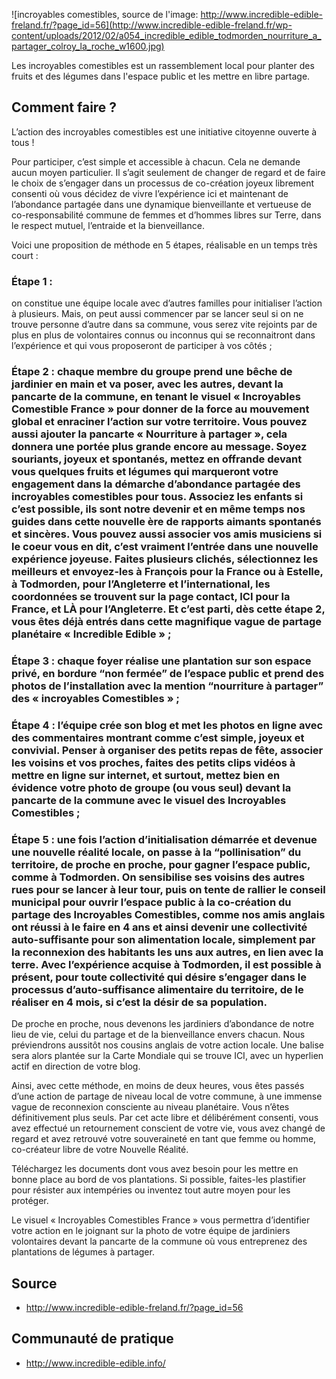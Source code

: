 ![incroyables comestibles, source de l'image: http://www.incredible-edible-freland.fr/?page_id=56](http://www.incredible-edible-freland.fr/wp-content/uploads/2012/02/a054_incredible_edible_todmorden_nourriture_a_partager_colroy_la_roche_w1600.jpg)


Les incroyables comestibles est un rassemblement local pour planter des fruits et des légumes dans l'espace public et les mettre en libre partage.

## Comment faire ?

L’action des incroyables comestibles est une initiative citoyenne ouverte à tous !

Pour participer, c’est simple et accessible à chacun. Cela ne demande aucun moyen particulier. Il s’agit seulement de changer de regard et de faire le choix de s’engager dans un processus de co-création joyeux librement consenti où vous décidez de vivre l’expérience ici et maintenant de l’abondance partagée dans une dynamique bienveillante et vertueuse de co-responsabilité commune de femmes et d’hommes libres sur Terre, dans le respect mutuel, l’entraide et la bienveillance.

Voici une proposition de méthode en 5 étapes, réalisable en un temps très court :

### Étape 1 : 

on constitue une équipe locale avec d’autres familles pour initialiser l’action à plusieurs. Mais, on peut aussi commencer par se lancer seul si on ne trouve personne d’autre dans sa commune, vous serez vite rejoints par de plus en plus de volontaires connus ou inconnus qui se reconnaitront dans l’expérience et qui vous proposeront de participer à vos côtés ;

### Étape 2 : chaque membre du groupe prend une bêche de jardinier en main et va poser, avec les autres, devant la pancarte de la commune, en tenant le visuel « Incroyables Comestible France » pour donner de la force au mouvement global et enraciner l’action sur votre territoire. Vous pouvez aussi ajouter la pancarte « Nourriture à partager », cela donnera une portée plus grande encore au message. Soyez souriants, joyeux et spontanés, mettez en offrande devant vous quelques fruits et légumes qui marqueront votre engagement dans la démarche d’abondance partagée des incroyables comestibles pour tous. Associez les enfants si c’est possible, ils sont notre devenir et en même temps nos guides dans cette nouvelle ère de rapports aimants spontanés et sincères. Vous pouvez aussi associer vos amis musiciens si le coeur vous en dit, c’est vraiment l’entrée dans une nouvelle expérience joyeuse. Faites plusieurs clichés, sélectionnez les meilleurs et envoyez-les à François pour la France ou à Estelle, à Todmorden, pour l’Angleterre et l’international, les coordonnées se trouvent sur la page contact, ICI pour la France, et LÀ pour l’Angleterre. Et c’est parti, dès cette étape 2, vous êtes déjà entrés dans cette magnifique vague de partage planétaire « Incredible Edible » ;

### Étape 3 : chaque foyer réalise une plantation sur son espace privé, en bordure “non fermée” de l’espace public et prend des photos de l’installation avec la mention “nourriture à partager” des « incroyables Comestibles » ;

### Étape 4 : l’équipe crée son blog et met les photos en ligne avec des commentaires montrant comme c’est simple, joyeux et convivial. Penser à organiser des petits repas de fête, associer les voisins et vos proches, faites des petits clips vidéos à mettre en ligne sur internet, et surtout, mettez bien en évidence votre photo de groupe (ou vous seul) devant la pancarte de la commune avec le visuel des Incroyables Comestibles  ;

### Étape 5 : une fois l’action d’initialisation démarrée et devenue une nouvelle réalité locale, on passe à la “pollinisation” du territoire, de proche en proche, pour gagner l’espace public, comme à Todmorden. On sensibilise ses voisins des autres rues pour se lancer à leur tour, puis on tente de rallier le conseil municipal pour ouvrir l’espace public à la co-création du partage des Incroyables Comestibles, comme nos amis anglais ont réussi à le faire en 4 ans et ainsi devenir une collectivité auto-suffisante pour son alimentation locale, simplement par la reconnexion des habitants les uns aux autres, en lien avec la terre. Avec l’expérience acquise à Todmorden, il est possible à présent, pour toute collectivité qui désire s’engager dans le processus d’auto-suffisance alimentaire du territoire, de le réaliser en 4 mois, si c’est la désir de sa population.

De proche en proche, nous devenons les jardiniers d’abondance de notre lieu de vie, celui du partage et de la bienveillance envers chacun. Nous préviendrons aussitôt nos cousins anglais de votre action locale. Une balise sera alors plantée sur la Carte Mondiale qui se trouve ICI, avec un hyperlien actif en direction de votre blog.

Ainsi, avec cette méthode, en moins de deux heures, vous êtes passés d’une action de partage de niveau local de votre commune, à une immense vague de reconnexion consciente au niveau planétaire. Vous n’êtes définitivement plus seuls. Par cet acte libre et délibérément consenti, vous avez effectué un retournement conscient de votre vie, vous avez changé de regard et avez retrouvé votre souveraineté en tant que femme ou homme, co-créateur libre de votre Nouvelle Réalité.

Téléchargez les documents dont vous avez besoin pour les mettre en bonne place au bord de vos plantations. Si possible, faites-les plastifier pour résister aux intempéries ou inventez tout autre moyen pour les protéger.

Le visuel « Incroyables Comestibles France » vous permettra d’identifier votre action en le joignant sur la photo de votre équipe de jardiniers volontaires devant la pancarte de la commune où vous entreprenez des plantations de légumes à partager.

## Source
* http://www.incredible-edible-freland.fr/?page_id=56

## Communauté de pratique
* http://www.incredible-edible.info/

